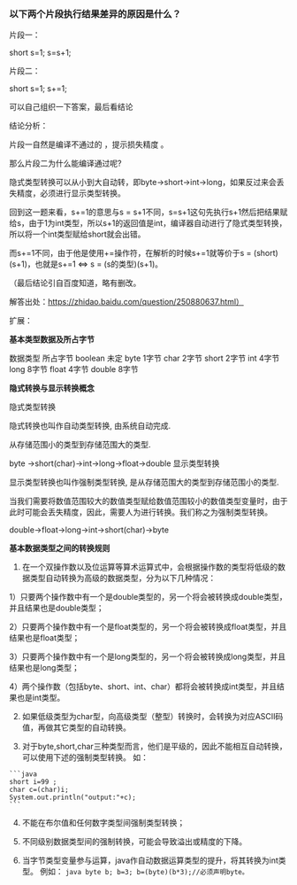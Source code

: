 ### 以下两个片段执行结果差异的原因是什么？

  片段一：

  short s=1;
  s=s+1;

  片段二：

  short s=1;
  s+=1;

  可以自己组织一下答案，最后看结论

  结论分析：

  片段一自然是编译不通过的 ，提示损失精度 。

  那么片段二为什么能编译通过呢?

  隐式类型转换可以从小到大自动转，即byte->short->int->long，如果反过来会丢失精度，必须进行显示类型转换。


  回到这一题来看，s+=1的意思与s = s+1不同，s=s+1这句先执行s+1然后把结果赋给s，由于1为int类型，所以s+1的返回值是int，编译器自动进行了隐式类型转换，所以将一个int类型赋给short就会出错。


  而s+=1不同，由于他是使用+=操作符，在解析的时候s+=1就等价于s = (short)(s+1)，也就是s+=1 <=> s =  (s的类型)(s+1)。

  （最后结论引自百度知道，略有删改。

  解答出处：https://zhidao.baidu.com/question/250880637.html）

  扩展：

  **基本类型数据及所占字节**

  数据类型	所占字节
  boolean	未定
  byte	1字节
  char	2字节
  short	2字节
  int	4字节
  long	8字节
  float	4字节
  double	8字节

  **隐式转换与显示转换概念**

  隐式类型转换

  隐式转换也叫作自动类型转换, 由系统自动完成.

  从存储范围小的类型到存储范围大的类型.

  byte ->short(char)->int->long->float->double
  显示类型转换

  显示类型转换也叫作强制类型转换, 是从存储范围大的类型到存储范围小的类型.

  当我们需要将数值范围较大的数值类型赋给数值范围较小的数值类型变量时，由于此时可能会丢失精度，因此，需要人为进行转换。我们称之为强制类型转换。

  double→float→long→int→short(char)→byte

  **基本数据类型之间的转换规则**

  1. 在一个双操作数以及位运算等算术运算式中，会根据操作数的类型将低级的数据类型自动转换为高级的数据类型，分为以下几种情况：

  1）只要两个操作数中有一个是double类型的，另一个将会被转换成double类型，并且结果也是double类型；

  2）只要两个操作数中有一个是float类型的，另一个将会被转换成float类型，并且结果也是float类型；

  3）只要两个操作数中有一个是long类型的，另一个将会被转换成long类型，并且结果也是long类型；

  4）两个操作数（包括byte、short、int、char）都将会被转换成int类型，并且结果也是int类型。  

  2. 如果低级类型为char型，向高级类型（整型）转换时，会转换为对应ASCII码值，再做其它类型的自动转换。

  3. 对于byte,short,char三种类型而言，他们是平级的，因此不能相互自动转换，可以使用下述的强制类型转换。 如：

    ```java
    short i=99 ;
    char c=(char)i;
    System.out.println("output:"+c);
    ```

  4. 不能在布尔值和任何数字类型间强制类型转换；

  5. 不同级别数据类型间的强制转换，可能会导致溢出或精度的下降。

  6. 当字节类型变量参与运算，java作自动数据运算类型的提升，将其转换为int类型。
    例如：
    ```java
    byte b;
    b=3;
    b=(byte)(b*3);//必须声明byte。
    ```
